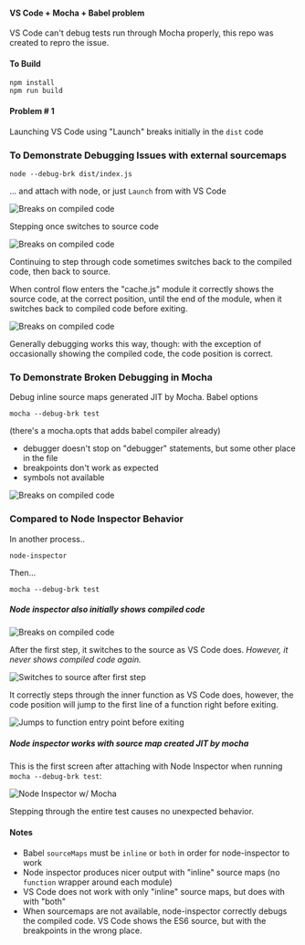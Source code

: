 #### VS Code + Mocha + Babel problem

VS Code can't debug tests run through Mocha properly, this repo was created to repro the issue.

#### To Build

    npm install
    npm run build


#### Problem # 1

Launching VS Code using "Launch" breaks initially in the `dist` code

### To Demonstrate Debugging Issues with external sourcemaps 

    node --debug-brk dist/index.js

... and attach with node, or just `Launch` from with VS Code

![Breaks on compiled code](./images/screen-1-dist-code.png)

Stepping once switches to source code

![Breaks on compiled code](./images/screen-2-shows-source.png)

Continuing to step through code sometimes switches back to the compiled code, then back to source. 

When control flow enters the "cache.js" module it correctly shows the source code, at the correct position, until the end of the module, when it switches back to compiled code before exiting.

![Breaks on compiled code](./images/screen-3-dist-before-exiting.png)

Generally debugging works this way, though: with the exception of occasionally showing the compiled code, the code position is correct. 

### To Demonstrate Broken Debugging in Mocha

Debug inline source maps generated JIT by Mocha. Babel options 

    mocha --debug-brk test

(there's a mocha.opts that adds babel compiler already)

* debugger doesn't stop on "debugger" statements, but some other place in the file
* breakpoints don't work as expected
* symbols not available

![Breaks on compiled code](./images/screen-4-debugger-breakpoint.png)

### Compared to Node Inspector Behavior

In another process..

    node-inspector

Then...

    mocha --debug-brk test

##### Node inspector also initially shows compiled code

![Breaks on compiled code](./images/inspector-screen-1-dist.png)

After the first step, it switches to the source as VS Code does. *However, it never shows compiled code again.*

![Switches to source after first step](./images/inspector-screen-2-shows-source.png)

It correctly steps through the inner function as VS Code does, however, the code position will jump to the first line of a function right before exiting.

![Jumps to function entry point before exiting](./images/inspector-screen-3-first-line.png)

##### Node inspector works with source map created JIT by mocha

This is the first screen after attaching with Node Inspector when running `mocha --debug-brk test`:

![Node Inspector w/ Mocha](./images/inspector-screen-4-debugger-mocha.png)

Stepping through the entire test causes no unexpected behavior.

#### Notes

* Babel `sourceMaps` must be `inline` or `both` in order for node-inspector to work 
* Node inspector produces nicer output with "inline" source maps (no `function` wrapper around each module)
* VS Code does not work with only "inline" source maps, but does with with "both"
* When sourcemaps are not available, node-inspector correctly debugs the compiled code. VS Code shows the ES6 source, but with the breakpoints in the wrong place.
